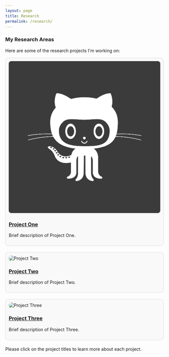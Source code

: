 ```yaml
---
layout: page
title: Research
permalink: /research/
---
```


<style>
/* Basic box styles */
.research-item {
  margin-bottom: 20px;
  border: 1px solid #ddd;
  transition: transform 0.2s; /* Animation */
  padding: 10px;
  border-radius: 8px;
  background-color: #f9f9f9;
}

/* Hover effect for boxes */
.research-item:hover {
  transform: scale(1.05); /* Slightly larger */
  box-shadow: 0 4px 8px rgba(0, 0, 0, 0.2);
}

.research-image {
  max-width: 100%;
  height: auto;
  border-radius: 8px;
}

/* Responsive image and box container */
@media (max-width: 600px) {
  .research-item {
    flex-direction: column;
  }
}
</style>

### My Research Areas

Here are some of the research projects I'm working on:

<div class="research-item">
  <img class="research-image" src="img/avatar-icon.png" alt="Project One">
  <h3><a href="research/one.md">Project One</a></h3>
  <p>Brief description of Project One.</p>
</div>

<div class="research-item">
  <img class="research-image" src="/path/to/image2.jpg" alt="Project Two">
  <h3><a href="/research/project-two">Project Two</a></h3>
  <p>Brief description of Project Two.</p>
</div>

<div class="research-item">
  <img class="research-image" src="/path/to/image3.jpg" alt="Project Three">
  <h3><a href="/research/project-three">Project Three</a></h3>
  <p>Brief description of Project Three.</p>
</div>

Please click on the project titles to learn more about each project.
